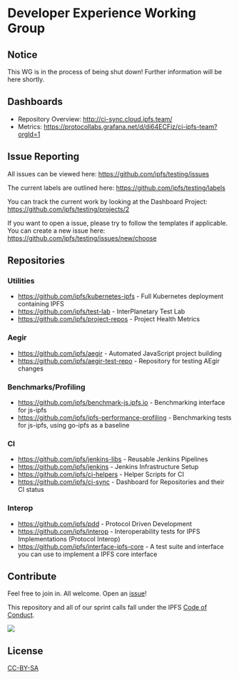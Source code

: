 # Developer Experience Working Group

## Notice

This WG is in the process of being shut down! Further information will be here shortly.

## Dashboards

- Repository Overview: http://ci-sync.cloud.ipfs.team/
- Metrics: https://protocollabs.grafana.net/d/di64ECFiz/ci-ipfs-team?orgId=1

## Issue Reporting

All issues can be viewed here: https://github.com/ipfs/testing/issues

The current labels are outlined here: https://github.com/ipfs/testing/labels

You can track the current work by looking at the Dashboard Project: https://github.com/ipfs/testing/projects/2

If you want to open a issue, please try to follow the templates if applicable. You can create a new issue here: https://github.com/ipfs/testing/issues/new/choose

## Repositories

### Utilities
- https://github.com/ipfs/kubernetes-ipfs - Full Kubernetes deployment containing IPFS
- https://github.com/ipfs/test-lab - InterPlanetary Test Lab
- https://github.com/ipfs/project-repos - Project Health Metrics

### Aegir
- https://github.com/ipfs/aegir - Automated JavaScript project building
- https://github.com/ipfs/aegir-test-repo - Repository for testing AEgir changes

### Benchmarks/Profiling
- https://github.com/ipfs/benchmark-js.ipfs.io - Benchmarking interface for js-ipfs
- https://github.com/ipfs/ipfs-performance-profiling - Benchmarking tests for js-ipfs, using go-ipfs as a baseline

### CI
- https://github.com/ipfs/jenkins-libs - Reusable Jenkins Pipelines
- https://github.com/ipfs/jenkins - Jenkins Infrastructure Setup
- https://github.com/ipfs/ci-helpers - Helper Scripts for CI
- https://github.com/ipfs/ci-sync - Dashboard for Repositories and their CI status

### Interop
- https://github.com/ipfs/pdd - Protocol Driven Development
- https://github.com/ipfs/interop - Interoperability tests for IPFS Implementations (Protocol Interop)
- https://github.com/ipfs/interface-ipfs-core - A test suite and interface you can use to implement a IPFS core interface

## Contribute

Feel free to join in. All welcome. Open an [issue](https://github.com/ipfs/testing/issues/new)!

This repository and all of our sprint calls fall under the IPFS [Code of Conduct](https://github.com/ipfs/community/blob/master/code-of-conduct.md).

[![](https://cdn.rawgit.com/jbenet/contribute-ipfs-gif/master/img/contribute.gif)](https://github.com/ipfs/community/blob/master/contributing.md)

## License

[CC-BY-SA](LICENSE)
